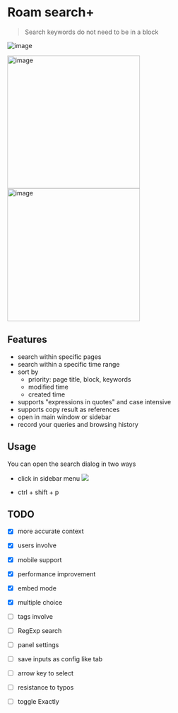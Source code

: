 # Roam search+

> Search keywords do not need to be in a block

![image](https://user-images.githubusercontent.com/23192045/210686326-10990705-e9ff-48cf-8bc1-3125082c878f.png)

<div>
<img width="300" alt="image" src="https://user-images.githubusercontent.com/23192045/210167099-6b68c752-b305-45d8-b07e-2499febd4108.png">
<img width="300" alt="image" src="https://user-images.githubusercontent.com/23192045/210167100-f2d110a1-d124-4bec-b1b3-27fff687eded.png">
</div>

## Features

- search within specific pages
- search within a specific time range
- sort by 
  - priority: page title, block, keywords
  - modified time
  - created time
- supports "expressions in quotes" and case intensive
- supports copy result as references
- open in main window or sidebar
- record your queries and browsing history

## Usage

You can open the search dialog in two ways

- click in sidebar menu ![](https://github.com/dive2Pro/roam-search-plus/blob/main/images/side-menu.png)

- ctrl + shift + p


## TODO

- [x] more accurate context
- [x] users involve
- [X] mobile support
- [x] performance improvement
- [x] embed mode
- [x] multiple choice
- [ ] tags involve
- [ ] RegExp search
- [ ] panel settings
- [ ] save inputs as config like tab
- [ ] arrow key to select
- [ ] resistance to typos
- [ ] toggle Exactly

